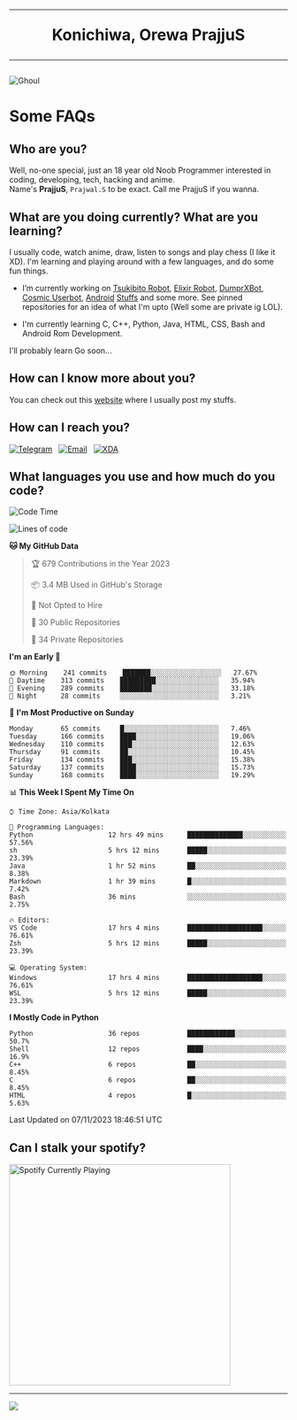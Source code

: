 <h1 align="center"><hr>Konichiwa, Orewa PrajjuS<hr></h1>


<img src="https://telegra.ph/file/6041d22c64479ee5ff802.jpg" alt="Ghoul"/>


<h1>Some FAQs</h1>


<h2>Who are you?</h2>

Well, no-one special, just an 18 year old Noob Programmer interested in coding, developing, tech, hacking and anime.
<br>
Name's <b>PrajjuS</b>, <code>Prajwal.S</code> to be exact. Call me PrajjuS if you wanna.


<h2>What are you doing currently? What are you learning?</h2>

I usually code, watch anime, draw, listen to songs and play chess (I like it XD). I'm learning and playing around with a few languages, and do some fun things.

- I’m currently working on <a href="Https://t.me/PrajjuSAssistantBot">Tsukibito Robot</a>, <a href="https://t.me/projectelixir_bot">Elixir Robot</a>, <a href="https://t.me/DumprXBot">DumprXBot</a>, <a href="https://github.com/SkyLab-Devs/CosmicUserbot">Cosmic Userbot</a>, <a href="https://github.com/Noob-OS">Android</a> <a href="https://github.com/PrajjuS/device_xiaomi_vince">Stuffs</a> and some more. See pinned repositories for an idea of what I'm upto (Well some are private ig LOL).

- I'm currently learning C, C++, Python, Java, HTML, CSS, Bash and Android Rom Development.

I'll probably learn Go soon...


<h2>How can I know more about you?</h2>

You can check out this <a href="https://prajjus.site">website</a> where I usually post my stuffs.


<h2>How can I reach you?</h2>

<a href="https://t.me/PrajjuS"><img src="https://img.shields.io/badge/PrajjuS-2CA5E0?style=flat-square&logo=telegram&logoColor=white" alt="Telegram"/></a>&nbsp;&nbsp;&nbsp;<a href="theprajjus@gmail.com"><img src="https://img.shields.io/badge/theprajjus@gmail.com-D14836?style=flat-square&logo=gmail&logoColor=white" alt="Email"/></a>&nbsp;&nbsp;&nbsp;<a href="https://forum.xda-developers.com/m/prajjus.10388799/"><img src="https://img.shields.io/badge/PrajjuS-F59714?style=flat-square&logo=xda-developers&logoColor=white" alt="XDA"/></a>


<h2>What languages you use and how much do you code?</h2>

<!--START_SECTION:waka-->
![Code Time](http://img.shields.io/badge/Code%20Time-518%20hrs%2018%20mins-blue)

![Lines of code](https://img.shields.io/badge/From%20Hello%20World%20I%27ve%20Written-49%20Thousand%20lines%20of%20code-blue)

**🐱 My GitHub Data** 

> 🏆 679 Contributions in the Year 2023
 > 
> 📦 3.4 MB Used in GitHub's Storage 
 > 
> 🚫 Not Opted to Hire
 > 
> 📜 30 Public Repositories 
 > 
> 🔑 34 Private Repositories  
 > 
**I'm an Early 🐤** 

```text
🌞 Morning    241 commits    ███████░░░░░░░░░░░░░░░░░░   27.67% 
🌆 Daytime    313 commits    █████████░░░░░░░░░░░░░░░░   35.94% 
🌃 Evening    289 commits    ████████░░░░░░░░░░░░░░░░░   33.18% 
🌙 Night      28 commits     ░░░░░░░░░░░░░░░░░░░░░░░░░   3.21%

```
📅 **I'm Most Productive on Sunday** 

```text
Monday       65 commits     █░░░░░░░░░░░░░░░░░░░░░░░░   7.46% 
Tuesday      166 commits    ████░░░░░░░░░░░░░░░░░░░░░   19.06% 
Wednesday    110 commits    ███░░░░░░░░░░░░░░░░░░░░░░   12.63% 
Thursday     91 commits     ██░░░░░░░░░░░░░░░░░░░░░░░   10.45% 
Friday       134 commits    ███░░░░░░░░░░░░░░░░░░░░░░   15.38% 
Saturday     137 commits    ████░░░░░░░░░░░░░░░░░░░░░   15.73% 
Sunday       168 commits    ████░░░░░░░░░░░░░░░░░░░░░   19.29%

```


📊 **This Week I Spent My Time On** 

```text
⌚︎ Time Zone: Asia/Kolkata

💬 Programming Languages: 
Python                   12 hrs 49 mins      ██████████████░░░░░░░░░░░   57.56% 
sh                       5 hrs 12 mins       █████░░░░░░░░░░░░░░░░░░░░   23.39% 
Java                     1 hr 52 mins        ██░░░░░░░░░░░░░░░░░░░░░░░   8.38% 
Markdown                 1 hr 39 mins        █░░░░░░░░░░░░░░░░░░░░░░░░   7.42% 
Bash                     36 mins             ░░░░░░░░░░░░░░░░░░░░░░░░░   2.75%

🔥 Editors: 
VS Code                  17 hrs 4 mins       ███████████████████░░░░░░   76.61% 
Zsh                      5 hrs 12 mins       █████░░░░░░░░░░░░░░░░░░░░   23.39%

💻 Operating System: 
Windows                  17 hrs 4 mins       ███████████████████░░░░░░   76.61% 
WSL                      5 hrs 12 mins       █████░░░░░░░░░░░░░░░░░░░░   23.39%

```

**I Mostly Code in Python** 

```text
Python                   36 repos            ████████████░░░░░░░░░░░░░   50.7% 
Shell                    12 repos            ████░░░░░░░░░░░░░░░░░░░░░   16.9% 
C++                      6 repos             ██░░░░░░░░░░░░░░░░░░░░░░░   8.45% 
C                        6 repos             ██░░░░░░░░░░░░░░░░░░░░░░░   8.45% 
HTML                     4 repos             █░░░░░░░░░░░░░░░░░░░░░░░░   5.63%

```



 Last Updated on 07/11/2023 18:46:51 UTC
<!--END_SECTION:waka-->


<h2>Can I stalk your spotify?</h2>

<a href="https://open.spotify.com/user/cotgk31v4nhw20gs5adb29jq5"><img src="https://spotify-readme-prajjus.vercel.app/api?theme=dark&rainbow=true" alt="Spotify Currently Playing" width="400px"/></a>


<hr>


<img src="https://komarev.com/ghpvc/?username=prajjus&label=Profile%20Views&color=000000&style=flat">

